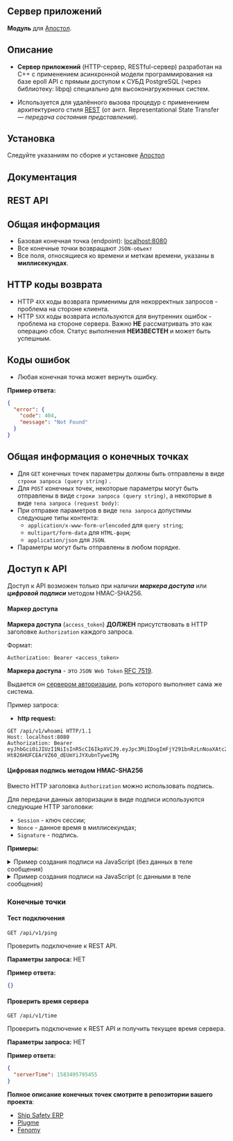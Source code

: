 Сервер приложений
-
**Модуль** для [Апостол](https://github.com/ufocomp/apostol-aws).

Описание
-
* **Сервер приложений** (HTTP-сервер, RESTful-сервер) разработан на C++ с применением асинхронной модели программирования на базе epoll API с прямым доступом к СУБД PostgreSQL (через библиотеку: libpq) специально для высоконагруженных систем. 

* Используется для удалённого вызова процедур с применением архитектурного стиля [REST](https://ru.wikipedia.org/wiki/REST) (от англ. Representational State Transfer — _передача состояния представления_).

Установка
-
Следуйте указаниям по сборке и установке [Апостол](https://github.com/ufocomp/apostol-aws#%D1%81%D0%B1%D0%BE%D1%80%D0%BA%D0%B0-%D0%B8-%D1%83%D1%81%D1%82%D0%B0%D0%BD%D0%BE%D0%B2%D0%BA%D0%B0)

Документация
-
## REST API

## Общая информация
 * Базовая конечная точка (endpoint): [localhost:8080](http://localhost:8080)
 * Все конечные точки возвращают `JSON-объект`
 * Все поля, относящиеся ко времени и меткам времени, указаны в **миллисекундах**. 

## HTTP коды возврата
 * HTTP `4XX` коды возврата применимы для некорректных запросов - проблема на стороне клиента.
 * HTTP `5XX` коды возврата используются для внутренних ошибок - проблема на стороне сервера. Важно **НЕ** рассматривать это как операцию сбоя. Статус выполнения **НЕИЗВЕСТЕН** и может быть успешным.
 
## Коды ошибок
 * Любая конечная точка может вернуть ошибку.
  
**Пример ответа:**
```json
{
  "error": {
    "code": 404,
    "message": "Not Found"
  }
}
```

## Общая информация о конечных точках
 * Для `GET` конечных точек параметры должны быть отправлены в виде `строки запроса (query string)` .
 * Для `POST` конечных точек, некоторые параметры могут быть отправлены в виде `строки запроса (query string)`, а некоторые в виде `тела запроса (request body)`:
 * При отправке параметров в виде `тела запроса` допустимы следующие типы контента:
    * `application/x-www-form-urlencoded` для `query string`;
    * `multipart/form-data` для `HTML-форм`;
    * `application/json` для `JSON`.
 * Параметры могут быть отправлены в любом порядке.

## Доступ к API

Доступ к API возможен только при наличии _**маркера доступа**_ или **_цифровой подписи_** методом HMAC-SHA256. 

#### Маркер доступа

**Маркера доступа** (`access_token`) **ДОЛЖЕН** присутствовать в HTTP заголовке `Authorization` каждого запроса.
 
Формат:
~~~
Authorization: Bearer <access_token>
~~~

**Маркера доступа** - это `JSON Web Token` [RFC 7519](https://tools.ietf.org/html/rfc7519). 

Выдается он [сервером авторизации](https://github.com/ufocomp/module-AuthServer), роль которого выполняет сама же система.

Пример запроса:
* **http request:**
```http request
GET /api/v1/whoami HTTP/1.1
Host: localhost:8080
Authorization: Bearer eyJhbGciOiJIUzI1NiIsInR5cCI6IkpXVCJ9.eyJpc3MiIDogImFjY291bnRzLnNoaXAtc2FmZXR5LnJ1IiwgImF1ZCIgOiAid2ViLXNoaXAtc2FmZXR5LnJ1IiwgInN1YiIgOiAiZGZlMDViNzhhNzZiNmFkOGUwZmNiZWYyNzA2NzE3OTNiODZhYTg0OCIsICJpYXQiIDogMTU5MzUzMjExMCwgImV4cCIgOiAxNTkzNTM1NzEwfQ.NorYsi-Ht826HUFCEArVZ60_dEUmYiJYXubnTyweIMg
````

#### Цифровая подпись методом HMAC-SHA256

Вместо HTTP заголовка `Authorization` можно использовать подпись. 

Для передачи данных авторизации в виде подписи используются следующие HTTP заголовки:
  * `Session` - ключ сессии;
  * `Nonce` - данное время в миллисекундах;
  * `Signature` - подпись.

**Примеры:**

<details>
  <summary>Пример создания подписи на JavaScript (без данных в теле сообщения)</summary>
  
~~~javascript
// CryptoJS - Standard JavaScript cryptography library

const body = null;

const Session = localStorage.getItem('Session'); // efa885ebde1baa991a3c798fc1141f6bec92fc90
const Secret = localStorage.getItem('Secret'); // y2WYJRE9f13g6qwFOEOe0rGM/ISlGFEEesUpQadHNd/aJL+ExKRj5E6OSQ9TuJRC

const Path = '/whoami';
const Nonce = (Date.now() * 1000).toString(); // 1589998352818000
const Body = JSON.stringify(body); // if body === null then Body = "null" <-- string  

const sigData = `${Path}${Nonce}${Body}`; // /whoami1589998352818000null

const Signature = CryptoJS.HmacSHA256(sigData, Secret).toString(); // 91609292e250fc30c48c2ad387d1121c703853fa88ce027e6ba0efe1fcb50ba1

let headers = new Headers();

headers.append('Session', Session);
headers.append('Nonce', Nonce);
headers.append('Signature', Signature);
headers.append('Content-Type', 'application/json');

const init = {
    method: 'POST',
    headers: headers,
    body: Body,
    mode: "cors"
};

const apiPath = `/api/v1${Path}`;

fetch(apiPath, init)
    .then((response) => {
        return response.json();
    })
    .then((json) => {
        console.log(json);
    })
    .catch((e) => {
        console.log(e.message);
});
~~~

* **openssl command:**
```shell script
echo -n "/whoami1589998352818000null" | \
openssl sha256 -hmac "y2WYJRE9f13g6qwFOEOe0rGM/ISlGFEEesUpQadHNd/aJL+ExKRj5E6OSQ9TuJRC"
(stdin)= 91609292e250fc30c48c2ad387d1121c703853fa88ce027e6ba0efe1fcb50ba1
```
* **curl command:**
```curl
curl -X POST \
     -H "Session: efa885ebde1baa991a3c798fc1141f6bec92fc90" \
     -H "Nonce: 1589998352818000" \
     -H "Signature: 91609292e250fc30c48c2ad387d1121c703853fa88ce027e6ba0efe1fcb50ba1" \
     http://localhost:8080/api/v1/whoami
````     
* **http request:**
```http request
POST /api/v1/whoami HTTP/1.1
Host: localhost:8080
Session: efa885ebde1baa991a3c798fc1141f6bec92fc90
Nonce: 1589998352818000
Signature: 91609292e250fc30c48c2ad387d1121c703853fa88ce027e6ba0efe1fcb50ba1
````
</details>
  
<details>
  <summary>Пример создания подписи на JavaScript (с данными в теле сообщения)</summary>

~~~javascript
// CryptoJS - Standard JavaScript cryptography library

const body = {
  classcode : 'client',
  statecode : 'enabled',
  actioncode: 'invite'
};

const Session = localStorage.getItem('Session'); // efa885ebde1baa991a3c798fc1141f6bec92fc90
const Secret = localStorage.getItem('Secret'); // y2WYJRE9f13g6qwFOEOe0rGM/ISlGFEEesUpQadHNd/aJL+ExKRj5E6OSQ9TuJRC

const Path = '/method/get';
const Nonce = (Date.now() * 1000).toString(); // 1589998352902000
const Body = JSON.stringify(body); // <-- JSON string  

const sigData = `${Path}${Nonce}${Body}`; // /method/get1589998352902000{"classcode":"client","statecode":"enabled","actioncode":"invite"}

const Signature = CryptoJS.HmacSHA256(sigData, Secret).toString(); // 2b2bf5188ea40dfe8207efec56956b6170bdbc2f0ab0bffd8b50acd60979b09b

let headers = new Headers();

headers.append('Session', Session);
headers.append('Nonce', Nonce);
headers.append('Signature', Signature);
headers.append('Content-Type', 'application/json');

const init = {
    method: 'POST',
    headers: headers,
    body: Body,
    mode: "cors"
};

const apiPath = `/api/v1${Path}`;

fetch(apiPath, init)
    .then((response) => {
        return response.json();
    })
    .then((json) => {
        console.log(json);
    })
    .catch((e) => {
        console.log(e.message);
});
~~~

* **openssl command:**
```shell script
echo -n "/method/get1589998352902000{\"classcode\":\"client\",\"statecode\":\"enabled\",\"actioncode\":\"invite\"}" | \
openssl sha256 -hmac "y2WYJRE9f13g6qwFOEOe0rGM/ISlGFEEesUpQadHNd/aJL+ExKRj5E6OSQ9TuJRC"
(stdin)= 2b2bf5188ea40dfe8207efec56956b6170bdbc2f0ab0bffd8b50acd60979b09b
````
* **curl command:**
```curl
curl -X POST \
     -H "Session: efa885ebde1baa991a3c798fc1141f6bec92fc90" \
     -H "Nonce: 1589998352902000" \
     -H "Signature: 2b2bf5188ea40dfe8207efec56956b6170bdbc2f0ab0bffd8b50acd60979b09b" \
     -d "{\"classcode\":\"client\",\"statecode\":\"enabled\",\"actioncode\":\"invite\"}" \
     http://localhost:8080/api/v1/method/get
````
* **http request:**
```http request
POST /api/v1/method/get HTTP/1.1
Host: localhost:8080
Session: efa885ebde1baa991a3c798fc1141f6bec92fc90
Nonce: 1589998352902000
Signature: 2b2bf5188ea40dfe8207efec56956b6170bdbc2f0ab0bffd8b50acd60979b09b

{"classcode":"client","statecode":"enabled","actioncode":"invite"}
````
</details>

### Конечные точки

#### Тест подключения
```http request
GET /api/v1/ping
```
Проверить подключение к REST API.
 
**Параметры запроса:**
НЕТ
 
**Пример ответа:**
```json
{}
```
 
#### Проверить время сервера
```http request
GET /api/v1/time
```
Проверить подключение к REST API и получить текущее время сервера.
 
**Параметры запроса:**
 НЕТ
  
**Пример ответа:**
```json
{
  "serverTime": 1583495795455
}
```

**Полное описание конечных точек смотрите в репозитории вашего проекта**:

- [Ship Safety ERP](https://github.com/ufocomp/apostol-serp/blob/master/doc/REST-API-ru.md)
- [Plugme](https://github.com/ufocomp/apostol-plugme/blob/master/doc/REST-API-ru.md)
- [Fenomy](https://github.com/ufocomp/apostol-fenomy/blob/master/doc/REST-API-ru.md)
